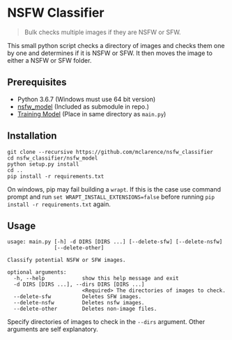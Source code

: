 # NSFW Classifier
> Bulk checks multiple images if they are NSFW or SFW.

This small python script checks a directory of images and checks them one by one and determines if it is NSFW or SFW. It then moves the image to either a NSFW or SFW folder.
## Prerequisites

- Python 3.6.7 (Windows must use 64 bit version)
- [nsfw_model](https://github.com/gantman/nsfw_model) (Included as submodule in repo.)
- [Training Model](https://s3.amazonaws.com/ir_public/nsfwjscdn/nsfw_mobilenet2.224x224.h5) (Place in same directory as `main.py`)
## Installation
```shell script
git clone --recursive https://github.com/mclarence/nsfw_classifier
cd nsfw_classifier/nsfw_model
python setup.py install
cd ..
pip install -r requirements.txt
```
On windows, pip may fail building a `wrapt`. If this is the case use command prompt and run `set WRAPT_INSTALL_EXTENSIONS=false` before running `pip install -r requirements.txt` again.
## Usage
```shell script
usage: main.py [-h] -d DIRS [DIRS ...] [--delete-sfw] [--delete-nsfw]
               [--delete-other]

Classify potential NSFW or SFW images.

optional arguments:
  -h, --help            show this help message and exit
  -d DIRS [DIRS ...], --dirs DIRS [DIRS ...]
                        <Required> The directories of images to check.
  --delete-sfw          Deletes SFW images.
  --delete-nsfw         Deletes nsfw images.
  --delete-other        Deletes non-image files.
```
Specify directories of images to check in the ```--dirs``` argument. Other arguments are self explanatory.

